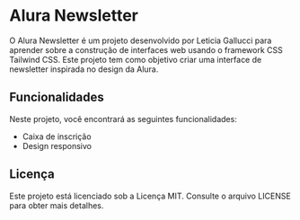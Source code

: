 # Alura Newsletter
O Alura Newsletter é um projeto desenvolvido por Leticia Gallucci para aprender sobre a construção de interfaces web usando o framework CSS Tailwind CSS. Este projeto tem como objetivo criar uma interface de newsletter inspirada no design da Alura.


## Funcionalidades
Neste projeto, você encontrará as seguintes funcionalidades:

- Caixa de inscrição
- Design responsivo

## Licença
Este projeto está licenciado sob a Licença MIT. Consulte o arquivo LICENSE para obter mais detalhes.
